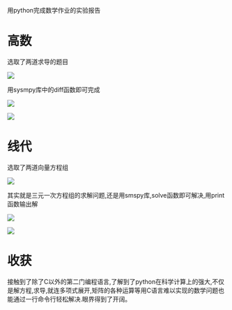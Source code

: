 用python完成数学作业的实验报告

# 高数

选取了两道求导的题目

![](https://i.loli.net/2018/11/16/5beeaa6979c8d.jpg)

用sysmpy库中的diff函数即可完成

![](https://i.loli.net/2018/11/16/5beeaa3c8c255.png
)

![](https://i.loli.net/2018/11/16/5beeac8b0f1a4.png)


# 线代

选取了两道向量方程组

![](https://i.loli.net/2018/11/16/5beeaafd4df12.jpg)

其实就是三元一次方程组的求解问题,还是用smspy库,solve函数即可解决,用print函数输出解

![](https://i.loli.net/2018/11/16/5beeaaf8a1118.png
)


![](https://i.loli.net/2018/11/16/5beeaaf8a5050.png
)

# 收获

接触到了除了C以外的第二门编程语言,了解到了python在科学计算上的强大,不仅是解方程,求导,就连多项式展开,矩阵的各种运算等用C语言难以实现的数学问题也能通过一行命令行轻松解决.眼界得到了开阔。